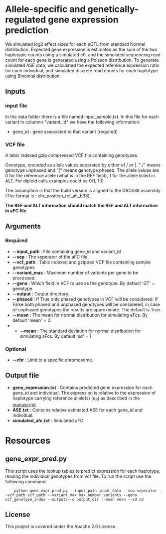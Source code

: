 # Allele-specific and genetically-regulated gene expression prediction
We simulated log2 effect sizes for each eQTL from standard Normal distribution. Expected gene expression is estimated as the sum of the two haplotypic counts using a simulated e0, and the simulated sequencing read count for each gene is generated using a Poisson distribution. To generate simulated ASE data, we calculated the expected reference expression ratio for each individual, and simulated discrete read counts for each haplotype using Binomial distribution.

## Inputs

### input file
In the data folder there is a file named input_sample.txt. In this file for each variant in columnn "variant_id" we have the following information:

- gene_id : gene associated to that variant (required)


### VCF file

A tabix indexed gzip compressed VCF file containing genotypes.

Genotype, encoded as allele values separated by either of / or |. " /" means genotype unphased and "|" means genotype phased. The allele values are 0 for the reference allele (what is in the REF  field), 1 for the allele listed in ALT. For diploid calls examples could be 0/1, 1|0.

The assumption is that the build version is aligned to the GRCh38 assembly (The format is : chr_position_ref_alt_b38).

**The REF and ALT information should match the REF and ALT information in aFC file**

## Arguments

### Required

- **--input_path** : File containing gene_id and variant_id
- **--sep** : The seperator of the aFC file.
- **--vcf_path** : Tabix indexed and gzipped VCF file containing sample genotypes.
- **--variant_max** : Maximum number of variants per gene to be processed.
- **--geno** : Which field in VCF to use as the genotype. By default 'GT' = genotype
- **--output** : Output directory.
- **--phased** : If True only phased genotypes in VCF will be considered. If False both phased and unphased genotypes will be considered, in case of unphased genotypes the results are approximate. The default is True.
- **--mean** : The mean for normal distribution for simulating aFcs. By default 'mean' = 0
- - **--mean** : The standard deviation for normal distribution for simulating aFcs. By default 'sd' = 1

### Optional
- **--chr** : Limit to a specific chromosome.

## Output file

- **gene_expression.txt** : Contains predicted gene expression for each gene_id and individual. The expression is relative to the expression of haplotype carrying reference allele(s) (e<sub>R</sub>) as described in the [manuscript](https://www.biorxiv.org/content/10.1101/2022.01.28.478116v1).
- **ASE.txt** : Contains relative estimated ASE for each gene_id and individual.
- **simulated_afc.txt** : Simulated aFC

# Resources

## gene_expr_pred.py
This script uses the lookup tables to predict expression for each haplotype, reading the individual genotypes from vcf file. To run the script use the following command:

```Shell
    python gene_expr_pred.py --input_path input_data --sep seperator --vcf_path vcf_path --variant_max max_number_variants --geno vcf_genotype_index --output/--o output_dir --mean mean --sd sd
``` 

## License
This project is covered under the Apache 2.0 License.
